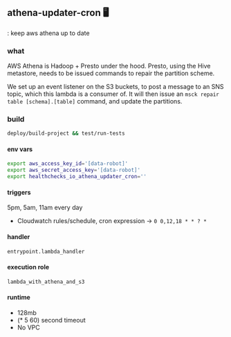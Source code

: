 ## athena-updater-cron 🖥️
: keep aws athena up to date

### what
AWS Athena is Hadoop + Presto under the hood. Presto, using the Hive metastore,
needs to be issued commands to repair the partition scheme.

We set up an event listener on the S3 buckets, to post a message to an SNS
topic, which this lambda is a consumer of. It will then issue an `msck repair
table [schema].[table]` command, and update the partitions.

### build
```bash
deploy/build-project && test/run-tests
```

#### env vars
```bash
export aws_access_key_id='[data-robot]'
export aws_secret_access_key='[data-robot]'
export healthchecks_io_athena_updater_cron=''
```

#### triggers
5pm, 5am, 11am every day
- Cloudwatch rules/schedule, cron expression -> `0 0,12,18 * * ? *`

#### handler
```python
entrypoint.lambda_handler
```

#### execution role
```bash
lambda_with_athena_and_s3
```

#### runtime
- 128mb
- (* 5 60) second timeout
- No VPC
